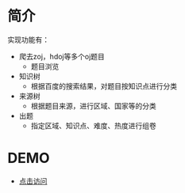 # 简介

实现功能有：

- 爬去zoj，hdoj等多个oj题目
  - 题目浏览
- 知识树
  - 根据百度的搜索结果，对题目按知识点进行分类
- 来源树
  - 根据题目来源，进行区域、国家等的分类
- 出题 
  - 指定区域、知识点、难度、热度进行组卷

# DEMO

- [点击访问](http://mixoj.szhkai.top)

